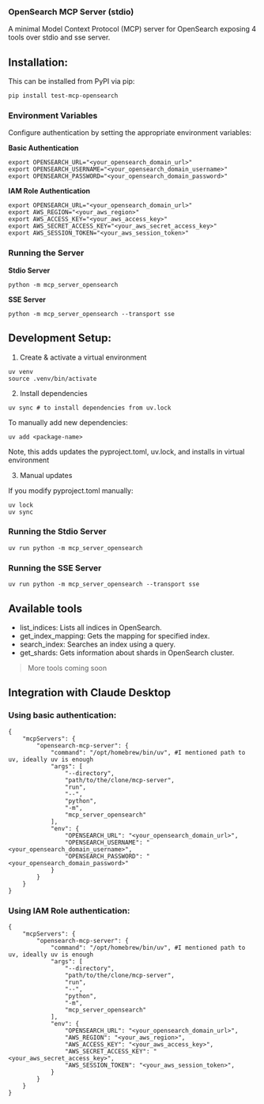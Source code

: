 ### OpenSearch MCP Server (stdio)
A minimal Model Context Protocol (MCP) server for OpenSearch exposing 4 tools over stdio and sse server.

## Installation:

This can be installed from PyPI via pip:
```
pip install test-mcp-opensearch
```

### Environment Variables

Configure authentication by setting the appropriate environment variables:

**Basic Authentication**
```
export OPENSEARCH_URL="<your_opensearch_domain_url>"
export OPENSEARCH_USERNAME="<your_opensearch_domain_username>"
export OPENSEARCH_PASSWORD="<your_opensearch_domain_password>"
```

**IAM Role Authentication**
```
export OPENSEARCH_URL="<your_opensearch_domain_url>"
export AWS_REGION="<your_aws_region>"
export AWS_ACCESS_KEY="<your_aws_access_key>"
export AWS_SECRET_ACCESS_KEY="<your_aws_secret_access_key>"
export AWS_SESSION_TOKEN="<your_aws_session_token>"
```

### Running the Server

**Stdio Server**
```
python -m mcp_server_opensearch
```

**SSE Server**
```
python -m mcp_server_opensearch --transport sse
```

## Development Setup:

1. Create & activate a virtual environment
```
uv venv 
source .venv/bin/activate
```

2. Install dependencies

```
uv sync # to install dependencies from uv.lock
```

To manually add new dependencies:
```
uv add <package-name>
```

Note, this adds updates the pyproject.toml, uv.lock, and installs in virtual environment

3. Manual updates

If you modify pyproject.toml manually:

```
uv lock 
uv sync
```

### Running the Stdio Server
```
uv run python -m mcp_server_opensearch 
```

### Running the SSE Server
```
uv run python -m mcp_server_opensearch --transport sse
```

## Available tools
- list_indices: Lists all indices in OpenSearch.
- get_index_mapping: Gets the mapping for specified index.
- search_index: Searches an index using a query.
- get_shards: Gets information about shards in OpenSearch cluster.

> More tools coming soon

## Integration with Claude Desktop
### Using basic authentication:
```
{
    "mcpServers": {
        "opensearch-mcp-server": {
            "command": "/opt/homebrew/bin/uv", #I mentioned path to uv, ideally uv is enough
            "args": [
                "--directory",
                "path/to/the/clone/mcp-server",
                "run",
                "--",
                "python",
                "-m",
                "mcp_server_opensearch"
            ],
            "env": {
                "OPENSEARCH_URL": "<your_opensearch_domain_url>",
                "OPENSEARCH_USERNAME": "<your_opensearch_domain_username>",
                "OPENSEARCH_PASSWORD": "<your_opensearch_domain_password>"
            }
        }
    }
}

```

### Using IAM Role authentication:
```
{
    "mcpServers": {
        "opensearch-mcp-server": {
            "command": "/opt/homebrew/bin/uv", #I mentioned path to uv, ideally uv is enough
            "args": [
                "--directory",
                "path/to/the/clone/mcp-server",
                "run",
                "--",
                "python",
                "-m",
                "mcp_server_opensearch"
            ],
            "env": {
                "OPENSEARCH_URL": "<your_opensearch_domain_url>",
                "AWS_REGION": "<your_aws_region>",
                "AWS_ACCESS_KEY": "<your_aws_access_key>",
                "AWS_SECRET_ACCESS_KEY": "<your_aws_secret_access_key>",
                "AWS_SESSION_TOKEN": "<your_aws_session_token>",
            }
        }
    }
}
```